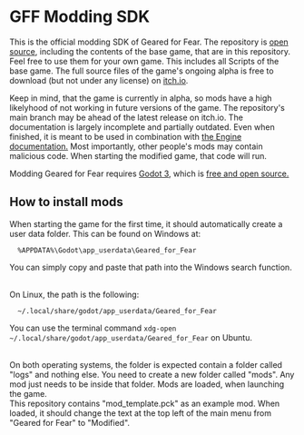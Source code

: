 # GFF Modding SDK
This is the official modding SDK of Geared for Fear. The repository is [open source](/LICENSE), including the contents of the base game, that are in this repository. Feel free to use them for your own game. This includes all Scripts of the base game. The full source files of the game's ongoing alpha is free to download (but not under any license) on [itch.io](//gearedforfear.itch.io/geared-for-fear-alpha).<br>

Keep in mind, that the game is currently in alpha, so mods have a high likelyhood of not working in future versions of the game. The repository's main branch may be ahead of the latest release on itch.io. The documentation is largely incomplete and partially outdated. Even when finished, it is meant to be used in combination with [the Engine documentation.](//docs.godotengine.org/en/stable/) Most importantly, other people's mods may contain malicious code. When starting the modified game, that code will run.<br>

Modding Geared for Fear requires [Godot 3](//godotengine.org/download), which is [free and open source.](//godotengine.org/license)

## How to install mods
When starting the game for the first time, it should automatically create a user data folder. This can be found on Windows at:
````
  %APPDATA%\Godot\app_userdata\Geared_for_Fear
````
You can simply copy and paste that path into the Windows search function.<br><br>

On Linux, the path is the following:
````
  ~/.local/share/godot/app_userdata/Geared_for_Fear
````
You can use the terminal command `xdg-open ~/.local/share/godot/app_userdata/Geared_for_Fear` on Ubuntu.<br><br>

On both operating systems, the folder is expected contain a folder called "logs" and nothing else. You need to create a new folder called "mods". Any mod just needs to be inside that folder. Mods are loaded, when launching the game.<br>
This repository contains "mod_template.pck" as an example mod. When loaded, it should change the text at the top left of the main menu from "Geared for Fear" to "Modified".
